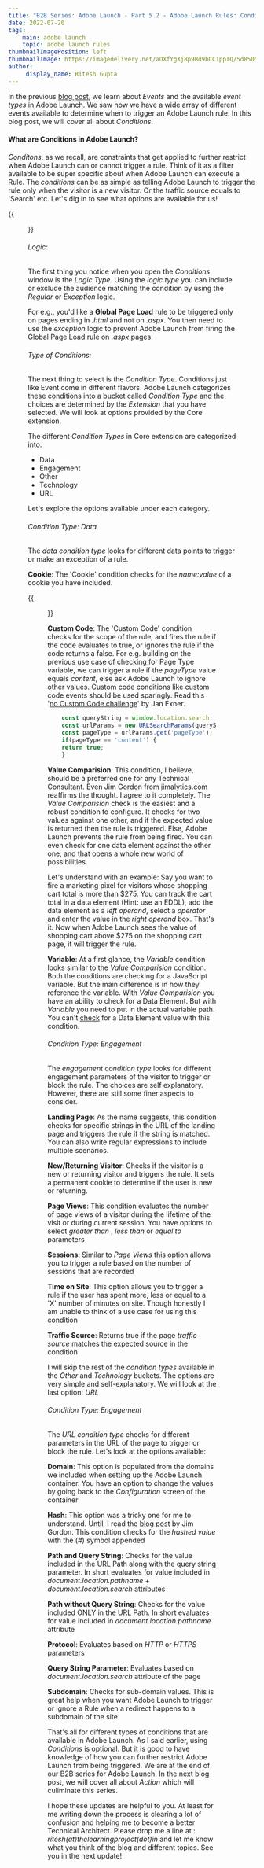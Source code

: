 ```yaml
---
title: "B2B Series: Adobe Launch - Part 5.2 - Adobe Launch Rules: Conditions"
date: 2022-07-20
tags:
    main: adobe launch
    topic: adobe launch rules
thumbnailImagePosition: left
thumbnailImage: https://imagedelivery.net/aOXfYgXj8p9Bd9bCC1ppIQ/5d8505ad-8b85-4893-1f2b-ef5d24ee4900/public
author:
     display_name: Ritesh Gupta
---
```


In the previous [blog post](/posts/b2b-series-adobe-launch-part-5.1-adobe-launch-rules-events/), we learn about _Events_ and the available _event types_ in Adobe Launch. We saw how we have a wide array of different events available to determine when to trigger an Adobe Launch rule. In this blog post, we will cover all about _Conditions_. 

<!--more-->

#### What are Conditions in Adobe Launch?

_Conditons_, as we recall, are constraints that get applied to further restrict when Adobe Launch can or cannot trigger a rule. Think of it as a filter available to be super specific about when Adobe Launch can execute a Rule. The _conditions_ can be as simple as telling Adobe Launch to trigger the rule only when the visitor is a new visitor. Or the traffic source equals to 'Search' etc. Let's dig in to see what options are available for us!

{{<figure src = "https://imagedelivery.net/aOXfYgXj8p9Bd9bCC1ppIQ/45cdfc6e-3a42-42fc-fdf4-1a8a282c7400/public">}}

###### Logic:

The first thing you notice when you open the _Conditions_ window is the _Logic Type_. Using the _logic type_ you can include or exclude the audience matching the condition by using the _Regular_ or _Exception_ logic. 

For e.g., you'd like a **Global Page Load** rule to be triggered only on pages ending in _.html_ and not on _.aspx_. You then need to use the _exception_ logic to prevent Adobe Launch from firing the Global Page Load rule on _.aspx_ pages.

###### Type of Conditions:

The next thing to select is the _Condition Type_. Conditions just like Event come in different flavors. Adobe Launch categorizes these conditions into a bucket called _Condition Type_ and the choices are determined by the _Extension_ that you have selected. We will look at options provided by the Core extension. 

The different _Condition Types_ in Core extension are categorized into: 

- Data
- Engagement
- Other
- Technology
- URL

Let's explore the options available under each category.

###### Condition Type: Data

The _data condition type_ looks for different data points to trigger or make an exception of a rule.

**Cookie**: The 'Cookie' condition checks for the _name:value_ of a cookie you have included. 

{{<figure src = "https://imagedelivery.net/aOXfYgXj8p9Bd9bCC1ppIQ/f164c3b5-4471-4115-043e-3a86b1681200/public">}} 

**Custom Code**: The 'Custom Code' condition checks for the scope of the rule, and fires the rule if the code evaluates to true, or ignores the rule if the code returns a false. 
For e.g. building on the previous use case of checking for Page Type variable, we can trigger a rule if the _pageType_ value equals _content_, else ask Adobe Launch to ignore other values. Custom code conditions like custom code events should be used sparingly. Read this '[no Custom Code challenge](https://webanalyticsfordevelopers.com/2019/01/08/2019-challenge-no-custom-code/)' by Jan Exner.

```JavaScript
    const queryString = window.location.search;
    const urlParams = new URLSearchParams(queryString);
    const pageType = urlParams.get('pageType');
    if(pageType == 'content') {
    return true;
    }
```

**Value Comparision**: This condition, I believe, should be a preferred one for any Technical Consultant. Even Jim Gordon from [jimalytics.com](https://jimalytics.com/adobe-launch-guides/adobe-launch-rule-conditions-guide/) reaffirms the thought. I agree to it completely. The _Value Comparision_ check is the easiest and a robust condition to configure. It checks for two values against one other, and if the expected value is returned then the rule is triggered. Else, Adobe Launch prevents the rule from being fired. You can even check for one data element against the other one, and that opens a whole new world of possibilities.

Let's understand with an example: Say you want to fire a marketing pixel for visitors whose shopping cart total is more than $275. You can track the cart total in a data element (Hint: use an EDDL), add the data element as a _left operand_, select a _operator_ and enter the value in the _right operand_ box. That's it. Now when Adobe Launch sees the value of shopping cart above $275 on the shopping cart page, it will trigger the rule. 

**Variable**: At a first glance, the _Variable_ condition looks similar to the _Value Comparision_ condition. Both the conditions are checking for a JavaScript variable. But the main difference is in how they reference the variable. With _Value Comparision_ you have an ability to check for a Data Element. But with _Variable_ you need to put in the actual variable path. You can't [check](https://experienceleaguecommunities.adobe.com/t5/adobe-experience-platform-launch/rule-condition-difference-between-variable-and-value-comparison/m-p/311375) for a Data Element value with this condition.

###### Condition Type: Engagement

The _engagement condition type_ looks for different engagement parameters of the visitor to trigger or block the rule. The choices are self explanatory. However, there are still some finer aspects to consider.

**Landing Page**: As the name suggests, this condition checks for specific strings in the URL of the landing page and triggers the rule if the string is matched. You can also write regular expressions to include multiple scenarios.

**New/Returning Visitor**: Checks if the visitor is a new or returning visitor and triggers the rule. It sets a permanent cookie to determine if the user is new or returning.

**Page Views**: This condition evaluates the number of page views of a visitor during the lifetime of the visit or during current session. You have options to select _greater than_ , _less than_ or _equal to_ parameters

**Sessions**: Similar to _Page Views_ this option allows you to trigger a rule based on the number of sessions that are recorded

**Time on Site**: This option allows you to trigger a rule if the user has spent more, less or equal to a 'X' number of minutes on site. Though honestly I am unable to think of a use case for using this condition

**Traffic Source**: Returns true if the page _traffic source_ matches the expected source in the condition

I will skip the rest of the _condition types_ available in the _Other_ and _Technology_ buckets. The options are very simple and self-explanatory. We will look at the last option: _URL_

###### Condition Type: Engagement

The _URL condition type_ checks for different parameters in the URL of the page to trigger or block the rule. Let's look at the options available:

**Domain**: This option is populated from the domains we included when setting up the Adobe Launch container. You have an option to change the values by going back to the _Configuration_ screen of the container

**Hash**: This option was a tricky one for me to understand. Until, I read the [blog post](https://jimalytics.com/adobe-launch-guides/adobe-launch-rule-conditions-guide/) by Jim Gordon. This condition checks for the _hashed value_ with the (#) symbol appended

**Path and Query String**: Checks for the value included in the URL Path along with the query string parameter. In short evaluates for value included in _document.location.pathname_ + _document.location.search_ attributes

**Path without Query String**: Checks for the value included ONLY in the URL Path. In short evaluates for value included in _document.location.pathname_ attribute

**Protocol**: Evaluates based on _HTTP_ or _HTTPS_ parameters

**Query String Parameter**: Evaluates based on _document.location.search_ attribute of the page

**Subdomain**: Checks for sub-domain values. This is great help when you want Adobe Launch to trigger or ignore a Rule when a redirect happens to a subdomain of the site

That's all for different types of conditions that are available in Adobe Launch. As I said earlier, using _Conditions_ is optional. But it is good to have knowledge of how you can further restrict Adobe Launch from being triggered. We are at the end of our B2B series for Adobe Launch. In the next blog post, we will cover all about _Action_ which will culiminate this series. 

I hope these updates are helpful to you. At least for me writing down the process is clearing a lot of confusion and helping me to become a better Technical Architect. Please drop me a line at : _ritesh(at)thelearningproject(dot)in_ and let me know what you think of the blog and different topics. See you in the next update!






